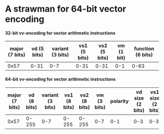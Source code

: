 # A strawman for 64-bit vector encoding

#### 32-bit vv-encoding for vector arithmetic instructions

| major (7 bits) | vd (5 bits) | variant (3 bits) | vs1 (5 bits) | vs2 (5 bits) | vm (1 bit) | function (6 bits) |
|----------------|-------------|------------------|--------------|--------------|------------|-------------------|          
| 0x57           |  0-31       | 0-7              | 0-31         | 0-31         | 0-1        | 0-63              |

#### 64-bit vv-encoding for vector arithmetic instructions

| major <br> (7 bits) | vd (8 bits) | variant (3 bits) | vs1 (8 bits) | vs2 (8 bits) | vm (3 bits) | polarity | vd size (2 bits) | vs1 size (2 bits) | vs2 size (2 bits) | LMUL (3 bits) | vtma (2 bits) | vrnd (2 bits) |function (6 bits) | suffix (7 bits) | 
|----------------|-------------|------------------|--------------|--------------|-------------|----------|------------------|-------------------|-------------------|---------------|---------------|---------------|------------------|-----------------|          
| 0x57           |  0-255      | 0-7              | 0-255        | 0-255        | 0-7         | 0-1      | 0-3              | 0-3               | 0-3               | 0-7           | 0-3           | 0-3           | bbbnnn           | 1111111         |
